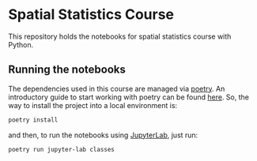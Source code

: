 # Spatial Statistics Course

This repository holds the notebooks for spatial statistics course with Python.

## Running the notebooks

The dependencies used in this course are managed via [poetry](https://python-poetry.org). An introductory guide to start working with poetry can be found [here](https://cjolowicz.github.io/posts/hypermodern-python-01-setup/#setting-up-a-python-project-using-poetry). So, the way to install the project into a local environment is:

```bash
poetry install
```

and then, to run the notebooks using [JupyterLab](https://docs.jupyter.org/en/latest/), just run:

```bash
poetry run jupyter-lab classes
```
